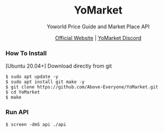 <div align="center">
    <h1>YoMarket</h1>
    <p>Yoworld Price Guide and Market Place API</p>

[Official Website](https://yomarket.info/) |
[YoMarket Discord](https://discord.gg/HJ7V95YAVp)

</div>


### How To Install 

[Ubuntu 20.04+] Download directly from git

```
$ sudo apt update -y
$ sudo apt install git make -y
$ git clone https://github.com/Above-Everyone/YoMarket.git
$ cd YoMarket
$ make
```

### Run API

```
$ screen -dmS api ./api
```